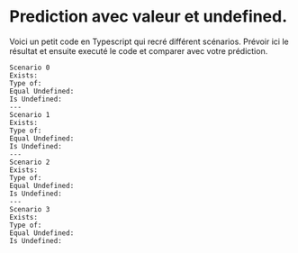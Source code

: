 

# Prediction avec valeur et undefined.

Voici un petit code en Typescript qui recré différent scénarios. Prévoir ici le résultat et ensuite executé le code et comparer avec votre prédiction.

```shell
Scenario 0
Exists: 
Type of: 
Equal Undefined: 
Is Undefined: 
---
Scenario 1
Exists: 
Type of: 
Equal Undefined: 
Is Undefined: 
---
Scenario 2
Exists: 
Type of: 
Equal Undefined: 
Is Undefined: 
---
Scenario 3
Exists: 
Type of: 
Equal Undefined: 
Is Undefined: 
```